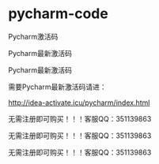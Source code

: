 # pycharm-code

Pycharm激活码

Pycharm最新激活码 

Pycharm最新激活码

需要Pycharm最新激活码请进：

http://idea-activate.icu/pycharm/index.html

无需注册即可购买！！！客服QQ：351139863

无需注册即可购买！！！客服QQ：351139863

无需注册即可购买！！！客服QQ：351139863
